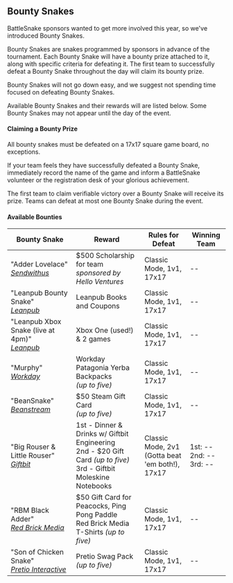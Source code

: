 ## Bounty Snakes

BattleSnake sponsors wanted to get more involved this year, so we've introduced Bounty Snakes.

Bounty Snakes are snakes programmed by sponsors in advance of the tournament. Each Bounty Snake will have a bounty prize attached to it, along with specific criteria for defeating it. The first team to successfully defeat a Bounty Snake throughout the day will claim its bounty prize.

Bounty Snakes will not go down easy, and we suggest not spending time focused on defeating Bounty Snakes.

Available Bounty Snakes and their rewards will are listed below. Some Bounty Snakes may not appear until the day of the event.

#### Claiming a Bounty Prize

All bounty snakes must be defeated on a 17x17 square game board, no exceptions.

If your team feels they have successfully defeated a Bounty Snake, immediately record the name of the game and inform a BattleSnake volunteer or the registration desk of your glorious achievement.

The first team to claim verifiable victory over a Bounty Snake will receive its prize. Teams can defeat at most one Bounty Snake during the event.

#### Available Bounties

<table class="table">
    <thead>
        <tr>
            <th>Bounty Snake</th>
            <th>Reward</th>
            <th>Rules for Defeat</th>
            <th>Winning Team</th>
        </tr>
    </thead>
    <tbody>
        <tr>
            <td>
                "Adder Lovelace" <br>
                <em><a href="https://www.sendwithus.com">Sendwithus</a></em>
            </td>
            <td>$500 Scholarship for team<br> <em>sponsored by Hello Ventures</em></td>
            <td>Classic Mode, 1v1, 17x17</td>
            <td>--</td>
        </tr>
        <tr>
            <td>
                "Leanpub Bounty Snake" <br>
                  <em><a href="https://leanpub.com/">Leanpub</a></em>
            </td>		
            <td>Leanpub Books and Coupons</td>
            <td>Classic Mode, 1v1, 17x17</td>
            <td>--</td>
        </tr>
        <tr>
          <td>
            "Leanpub Xbox Snake (live at 4pm)" <br>
            <em><a href="https://leanpub.com/">Leanpub</a></em>
          </td>		
          <td>Xbox One (used!) & 2 games</td>
          <td>Classic Mode, 1v1, 17x17</td>
          <td>--</td>
        </tr>
        <tr>
            <td>
                "Murphy" <br>
                <em><a href="http://www.workday.com/">Workday</a></em>
            </td>
            <td>Workday Patagonia Yerba Backpacks <br> <em>(up to five)</em></td>
            <td>Classic Mode, 1v1, 17x17</td>
            <td>--</td>
        </tr>
        <tr>
            <td>
                "BeanSnake" <br>
                <em><a href="http://www.beanstream.com/home/">Beanstream</a></em>
            </td>
            <td>$50 Steam Gift Card <br> <em>(up to five)</em></td>
            <td>Classic Mode, 1v1, 17x17</td>
            <td>--</td>
        </tr>
        <tr>
            <td>
                "Big Rouser &amp; Little Rouser" <br>
                <em><a href="https://giftbit.com/">Giftbit</a></em>
            </td>
            <td>
                1st - Dinner &amp; Drinks w/ Giftbit Engineering <br>
                2nd - $20 Gift Card <em>(up to five)</em> <br>
                3rd - Giftbit Moleskine Notebooks
            </td>
            <td>Classic Mode, 2v1 <br> (Gotta beat 'em both!), 17x17</td>
            <td>
                1st: -- <br>
                2nd: -- <br>
                3rd: --
            </td>
        </tr>
        <tr>
            <td>
                "RBM Black Adder" <br>
                <em><a href="http://redbrickmedia.com/">Red Brick Media</a></em>
            </td>
            <td>
                $50 Gift Card for Peacocks, Ping Pong Paddle <br>
                Red Brick Media T-Shirts <em>(up to five)</em>
            </td>
            <td>Classic Mode, 1v1, 17x17</td>
            <td>--</td>
        </tr>
        <tr>
            <td>
                "Son of Chicken Snake" <br>
                <em><a href="https://www.pretio.in/">Pretio Interactive</a></em>
            </td>
            <td>
                Pretio Swag Pack <em>(up to five)</em>
            </td>
            <td>Classic Mode, 1v1, 17x17</td>
            <td>--</td>
        </tr>
    </tbody>
</table>
